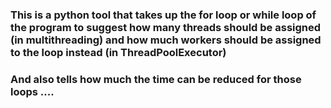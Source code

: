 ### This is a python tool that takes up the for loop or while loop of the program to suggest how many threads should be assigned (in multithreading) and how much workers should be assigned to the loop instead (in ThreadPoolExecutor)

### And also tells how much the time can be reduced for those loops ....
